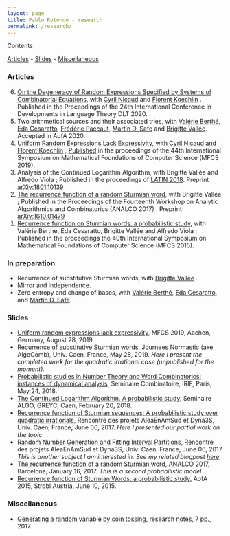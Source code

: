 ```yaml
---
layout: page
title: Pablo Rotondo - research
permalink: /research/
---
```


Contents
<nav class="navigation">
<a href="#articles">Articles</a> - 
<a href="#slides">Slides</a> -
<a href="#misc">Miscellaneous</a>
</nav>

<h3 id='articles'>Articles</h3>


<ol reversed>
<li> <a href="https://link.springer.com/chapter/10.1007%2F978-3-030-48516-0_13"> On the Degeneracy of Random Expressions Specified by Systems of Combinatorial Equations</a>, with <a href="http://www-igm.univ-mlv.fr/~nicaud/">Cyril 
Nicaud</a> and <a href="http://igm.univ-mlv.fr/~koechlin/">Florent Koechlin</a> . Published in the Proceedings of the 24th International Conference
in Developments in Language Theory DLT 2020.
</li>
    <li> Two arithmetical sources and their associated tries, with <a href="https://www.irif.fr/~berthe/">Valérie Berthé</a>, <a href="https://sites.google.com/site/edacesaratto/">Eda Cesaratto</a>, <a href="https://www.lamfa.u-picardie.fr/paccaut/">Frédéric Paccaut</a>, <a href="http://www.matematica.uns.edu.ar/webs/msafe/">Martín D. Safe</a> and <a href="https://vallee.users.greyc.fr/">Brigitte Vallée</a>.  Accepted in AofA 2020.
    </li> 
<li> <a href="http://drops.dagstuhl.de/opus/volltexte/2019/10995/pdf/LIPIcs-MFCS-2019-51.pdf" class= "urlextern" title="http://drops.dagstuhl.de/opus/volltexte/2019/10995" rel="nofollow">Uniform Random Expressions Lack Expressivity</a>, with <a href="http://www-igm.univ-mlv.fr/~nicaud/">Cyril 
Nicaud</a> and <a href="http://igm.univ-mlv.fr/~koechlin/">Florent Koechlin</a> ; <a href="http://drops.dagstuhl.de/opus/volltexte/2019/10995/"> Published</a> in the proceedings of the 44th International Symposium on Mathematical Foundations of Computer Science (MFCS 2019).
    </li> 
<li> Analysis of the Continued Logarithm Algorithm, with Brigitte Vallée and Alfredo Viola ; Published in the proceedings of <a href="http://latin2018.dc.uba.ar/#" class="urlextern" title="http://latin2018.dc.uba.ar/#" rel="nofollow">LATIN 2018</a>.  Preprint <a href="https://arxiv.org/abs/1801.10139" class="urlextern" title="https://arxiv.org/abs/1801.10139" rel="nofollow">arXiv:1801.10139</a>
</li>
<li> <a href="http://epubs.siam.org/doi/abs/10.1137/1.9781611974775.10" class="urlextern" title="http://epubs.siam.org/doi/abs/10.1137/1.9781611974775.10" rel="nofollow">The recurrence function of a random Sturmian word</a>, with Brigitte Vallée ; Published in the Proceedings of the Fourteenth Workshop on Analytic Algorithmics and Combinatorics (ANALCO 2017)
. Preprint <a href="https://arxiv.org/abs/1610.01479" class="urlextern" title="https://arxiv.org/abs/1610.01479" rel="nofollow">arXiv:1610.01479</a>
</li> 
<li> <a href="https://www.irif.univ-paris-diderot.fr/~berthe/Articles/mfcs.pdf" class="urlextern" title="https://www.irif.univ-paris-diderot.fr/~berthe/Articles/mfcs.pdf" rel="nofollow">Recurrence function on Sturmian words: a probabilistic study</a>, with Valérie Berthé, Eda Cesaratto, Brigitte Vallée and Alfredo Viola ;  Published in the proceedings the 40th International Symposium on Mathematical Foundations of Computer Science (MFCS 2015).
</li>
</ol>
<!--{:refdef: style="float:right;margin: 7px;scale:60%;"}-->
<!--![My image](/assets/images/randomn.png)-->
<!--{: refdef}-->

<h3> In preparation  </h3>

<ul>
<li> Recurrence of substitutive Sturmian words, with <a href="https://vallee.users.greyc.fr/">Brigitte Vallée</a> .
    </li> 
<li> Mirror and independence.
    </li> 
    <li> Zero entropy and change of bases, with  <a href="https://www.irif.fr/~berthe/">Valérie Berthé</a>, <a href="https://sites.google.com/site/edacesaratto/">Eda Cesaratto</a>, and <a href="http://www.matematica.uns.edu.ar/webs/msafe/">Martín D. Safe</a>.
    </li> 
</ul>


<h3 id='slides'>Slides</h3>

<ul >
<li> <a href="/files/Pres_MFCS_2019.pdf">Uniform random expressions lack expressivity</a>, MFCS 2019, Aachen, Germany, August 28, 2019.
</li>
<li> <a href="/files/Pres_Normastic_2019.pdf">Recurrence of substitutive Sturmian words</a>, Journees Normastic (axe AlgoComb), Univ. Caen, France, May 28, 2019. <em>Here I present the completed work for the quadratic irrational case (unpublished for the moment).</em>
</li>
<li> <a href="https://www.irif.fr/_media/users/rotondo/pres_combi.pdf" class="media mediafile mf_pdf" title="users:rotondo:pres_combi.pdf (1.3&nbsp;MB)">Probabilistic studies in Number Theory and Word Combinatorics: instances of dynamical analysis</a>, Seminaire Combinatoire, IRIF, Paris, May 24, 2018.
</li>
<li> <a href="https://www.irif.fr/_media/users/rotondo/prescaen18.pdf" class="media mediafile mf_pdf" title="users:rotondo:prescaen18.pdf (524&nbsp;KB)">The Continued Logarithm Algorithm. A probabilistic study</a>, Seminaire ALGO, GREYC, Caen, February 20, 2018. 
</li>
<li> <a href="https://www.irif.fr/~dyna3s/uploads/Main/2017_07_Rotondo3.pdf" class="urlextern" title="https://www.irif.fr/~dyna3s/uploads/Main/2017_07_Rotondo3.pdf" rel="nofollow">Recurrence function of Sturmian sequences:
A probabilistic study over
quadratic irrationals</a>, Rencontre  des projets AleaEnAmSud et  Dyna3S, Univ.  Caen, France, June 06, 2017.  <em> Here I presented our partial work on the topic</em>
</li>
<li> <a href="https://www.irif.fr/~dyna3s/uploads/Main/2017_07_Rotondo1.pdf" class="urlextern" title="https://www.irif.fr/~dyna3s/uploads/Main/2017_07_Rotondo1.pdf" rel="nofollow">Random Number Generation
and Fitting Interval Partitions</a>, Rencontre  des projets AleaEnAmSud et  Dyna3S, Univ.  Caen, France, June 06, 2017.  <em>This is another subject I am interested in. See my related blogpost <a href="https://paulrs.wordpress.com/2017/03/04/generating-a-random-variable-by-coin-tossing/">here</a>.</em>
</li>
<li> <a href="https://www.irif.fr/_media/users/rotondo/pres2.pdf" class="media mediafile mf_pdf" title="users:rotondo:pres2.pdf (486.1&nbsp;KB)">The recurrence function of a random Sturmian word</a>, ANALCO 2017, Barcelona, January 16, 2017.  <em>This is a second probabilistic model</em>
</li>
<!--<li> <a href="https://www.irif.fr/_media/users/rotondo/prescaen0416.pdf" class="media mediafile mf_pdf" title="users:rotondo:prescaen0416.pdf (1.2&nbsp;MB)">Probabilistic Study of the Recurrence function of Sturmian Words</a>, Seminaire ALGO, GREYC, Caen, April 26, 2016.  <em>This is was an intermediate  second probabilistic model</em>-->
<!--</li>-->
<li> <a href="http://dmg.tuwien.ac.at/aofa15/slides/rotondo.pdf" class="urlextern" title="http://dmg.tuwien.ac.at/aofa15/slides/rotondo.pdf" rel="nofollow">Recurrence function of Sturmian Words: a probabilistic study</a>, AofA 2015, Strobl Austria, June 10, 2015.
</li>
</ul>

<h3 id='misc'>Miscellaneous</h3>

<ul>
<li>
<a href="/files/GenerationCoinTossing.pdf" rel="nofollow">Generating a random variable by coin tossing</a>, research notes, 7 pp., 2017. 
<!--Related presentation <a href="https://www.irif.fr/~dyna3s/uploads/Main/2017_07_Rotondo1.pdf">here</a>.-->
</li>
</ul>

<!--[brigitte]: https://vallee.users.greyc.fr/-->
<!--[valerie]:   https://www.irif.univ-paris-diderot.fr/~berthe/-->
<!--[cyril] : http://www-igm.univ-mlv.fr/~nicaud/-->
<!--[florent] : http://igm.univ-mlv.fr/~koechlin/-->
<!--[litis]: http://www.litislab.eu/-->
<!--[ligm]: http://ligm.u-pem.fr/accueil/-->
<!--[irif]: https://www.irif.univ-paris-diderot.fr/-->
